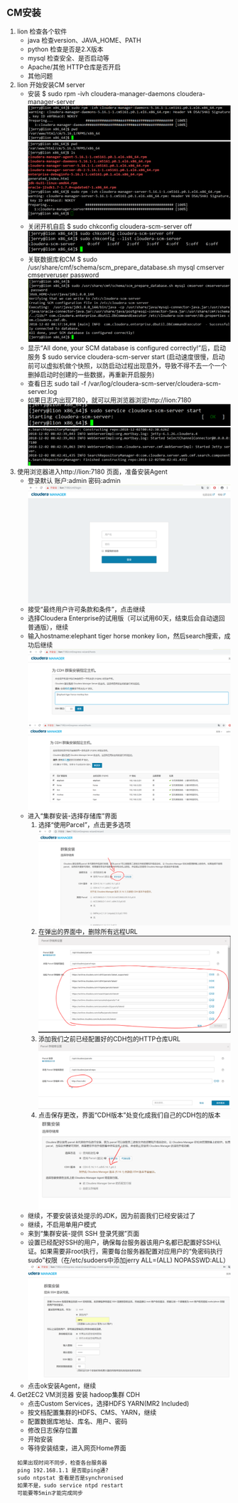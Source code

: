 ## CM安装

1. lion 检查各个软件
	- java 检查version、JAVA_HOME、PATH
	- python 检查是否是2.X版本
	- mysql 检查安全、是否启动等
	- Apache/其他 HTTP仓库是否开启
	- 其他问题
2. lion 开始安装CM server
	 - 安装 $ sudo rpm -ivh cloudera-manager-daemons cloudera-manager-server
	 ![daemons安装示例图](./setup_cloudera-manager-daemons.PNG)
	 ![server安装示例图](./setup_cloudera-manager-server.PNG)
	 - 关闭开机自启 $ sudo chkconfig cloudera-scm-server off 
	 ![关闭开机自启的示例图](./cloudera-scm-server_off.PNG)
	 - 关联数据库和CM $ sudo /usr/share/cmf/schema/scm_prepare_database.sh mysql cmserver cmserveruser password
	 ![关联数据库和CM的示例图](./scm_prepare_database.PNG)
	 - 显示“All done, your SCM database is configured correctly!”后，启动服务 $ sudo service cloudera-scm-server start (启动速度很慢，启动前可以虚拟机做个快照，以防启动过程出现意外，导致不得不去一个一个删掉启动时创建的一些数据，再重新开启服务)
	 - 查看日志 sudo tail -f /var/log/cloudera-scm-server/cloudera-scm-server.log
	 - 如果日志内出现7180，就可以用浏览器浏览http://lion:7180
	 ![CM_server启动的示例图1](./start_cloudera-scm-server_1.PNG)
	 ![CM_server启动的示例图2](./start_cloudera-scm-server_2.PNG)
3. 使用浏览器进入http://lion:7180 页面，准备安装Agent
	- 登录默认 账户:admin 密码:admin
	![Web界面截图](./web_login.PNG)
	- 接受“最终用户许可条款和条件”，点击继续
	- 选择Cloudera Enterprise的试用版（可以试用60天，结束后会自动退回普通版），继续
	- 输入hostname:elephant tiger horse monkey lion，然后search搜索，成功后继续
	![指定要管理的主机截图1](./specify_hostname_1.PNG)
	![指定要管理的主机截图1](./specify_hostname_2.PNG)
	- 进入“集群安装-选择存储库”界面
		1. 选择“使用Parcel”，点击更多选项
		![示例1](./select_base_1.PNG)
		2. 在弹出的界面中，删除所有远程URL
		![示例2](./select_base_2.PNG)
		3. 添加我们之前已经配置好的CDH包的HTTP仓库URL
		![示例3](./select_base_3.PNG)
		4. 点击保存更改，界面“CDH版本”处变化成我们自己的CDH包的版本
		![示例4](./select_base_4.PNG)
	- 继续，不要安装该处提示的JDK，因为前面我们已经安装过了
	- 继续，不启用单用户模式
	- 来到“集群安装-提供 SSH 登录凭据”页面
	- 设置已经配好SSH的用户，确保每台服务器该用户名都已配置好SSH认证。如果需要非root执行，需要每台服务器配置对应用户的“免密码执行sudo”权限（在/etc/sudoers中添加jerry   ALL=(ALL)       NOPASSWD:ALL）
	![提供 SSH 登录凭据截图](./set_ssh.PNG)
	- 点击ok安装Agent，继续
4. Get2EC2 VM浏览器 安装 hadoop集群 CDH
	- 点击Custom	Services，选择HDFS YARN(MR2 Included)
	- 按文档配置集群的HDFS、CMS、YARN，继续
	- 配置数据库地址、库名、用户、密码
	- 修改日志保存位置
	- 开始安装
	- 等待安装结束，进入网页Home界面
	```
	如果出现时间不同步，检查各台服务器
	ping 192.168.1.1 是否能ping通?
	sudo ntpstat 查看是否是synchronised
	如果不是，sudo service ntpd restart
	可能要等5min才能完成同步
	```

